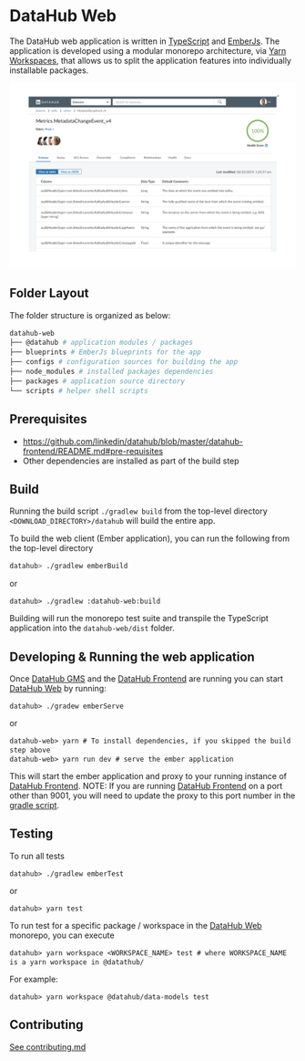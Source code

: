 
# DataHub Web
The DataHub web application is written in [TypeScript](https://www.typescriptlang.org/) and [EmberJs](https://emberjs.com/).
The application is developed using a modular monorepo architecture, via [Yarn Workspaces](https://classic.yarnpkg.com/en/docs/workspaces), that allows us to split the application features into individually installable packages.

![DataHub](../docs/imgs/entity_page_screenshot.png)

## Folder Layout
The folder structure is organized as below:
```sh
datahub-web
├── @datahub # application modules / packages
├── blueprints # EmberJs blueprints for the app
├── configs # configuration sources for building the app
├── node_modules # installed packages dependencies
├── packages # application source directory
└── scripts # helper shell scripts
```

## Prerequisites
* https://github.com/linkedin/datahub/blob/master/datahub-frontend/README.md#pre-requisites
* Other dependencies are installed as part of the build step

## Build
Running the build script `./gradlew build` from the top-level directory `<DOWNLOAD_DIRECTORY>/datahub` will build the entire app.

To build the web client (Ember application), you can run the following from the top-level directory

```sh
datahub> ./gradlew emberBuild
```
or

```shell script
datahub> ./gradlew :datahub-web:build
```

Building will run the monorepo test suite and transpile the TypeScript application into the `datahub-web/dist` folder.

## Developing & Running the web application
Once [DataHub GMS](../gms) and the [DataHub Frontend](../datahub-frontend) are running you can start [DataHub Web](./) by running:
```shell script
datahub> ./gradew emberServe
```

or

```shell script
datahub-web> yarn # To install dependencies, if you skipped the build step above
datahub-web> yarn run dev # serve the ember application
```
This will start the ember application and proxy to your running instance of [DataHub Frontend](../datahub-frontend).
NOTE: If you are running [DataHub Frontend](../datahub-frontend) on a port other than 9001, you will need to update the proxy to this port number in the [gradle script](./build.gradle). 

## Testing

To run all tests
```shell script
datahub> ./gradlew emberTest
```

or

```shell script
datahub> yarn test
```

To run test for a specific package / workspace in the [DataHub Web](./) monorepo, you can execute
```shell script
datahub> yarn workspace <WORKSPACE_NAME> test # where WORKSPACE_NAME is a yarn workspace in @datathub/
```

For example:
```shell script
datahub> yarn workspace @datahub/data-models test
```

## Contributing
[See contributing.md](../CONTRIBUTING.md)